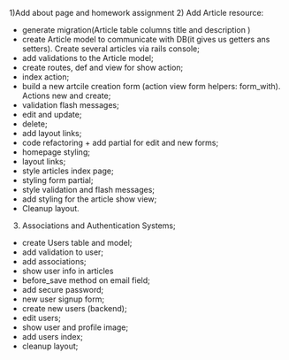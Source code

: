 1)Add about page and homework assignment
2) Add Article resource:
- generate migration(Article table columns title and description )
- create Article model to communicate with DB(it gives us getters ans setters). Create several articles via rails console;
- add validations to the Article model;
- create routes, def and view for show action;
- index action;
- build a new artcile creation form (action view form helpers: form_with). Actions new and create;
- validation flash messages;
- edit and update;
- delete;
- add layout links;
- code refactoring + add partial for edit and new forms;
- homepage styling;
- layout links;
- style articles index page;
- styling form partial;
- style validation and flash messages;
- add styling for the article show view;
- Cleanup layout.
3) Associations and Authentication Systems;
 - create Users table and model;
 - add validation to user;
 - add associations;
 - show user info in articles
 - before_save method on email field;
 - add secure password;
 - new user signup form;
 - create new users (backend);
 - edit users;
 - show user and profile image;
 - add users index;
 - cleanup layout;
